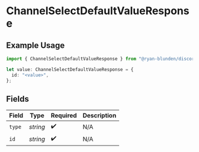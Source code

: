 # ChannelSelectDefaultValueResponse

## Example Usage

```typescript
import { ChannelSelectDefaultValueResponse } from "@ryan-blunden/discord/models/components";

let value: ChannelSelectDefaultValueResponse = {
  id: "<value>",
};
```

## Fields

| Field              | Type               | Required           | Description        |
| ------------------ | ------------------ | ------------------ | ------------------ |
| `type`             | *string*           | :heavy_check_mark: | N/A                |
| `id`               | *string*           | :heavy_check_mark: | N/A                |